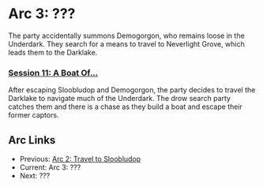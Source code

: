 # Arc 3: ???

The party accidentally summons Demogorgon, who remains loose in
the Underdark. They search for a means to travel to Neverlight
Grove, which leads them to the Darklake.

### [Session 11: A Boat Of...](session11-2020-11-29.md)
After escaping Sloobludop and Demogorgon, the party decides to travel
the Darklake to navigate much of the Underdark. The drow search party
catches them and there is a chase as they build a boat and escape
their former captors.

## Arc Links
* Previous: [Arc 2: Travel to Sloobludop](../arc02/info.md)
* Current: Arc 3: ???
* Next: ???
